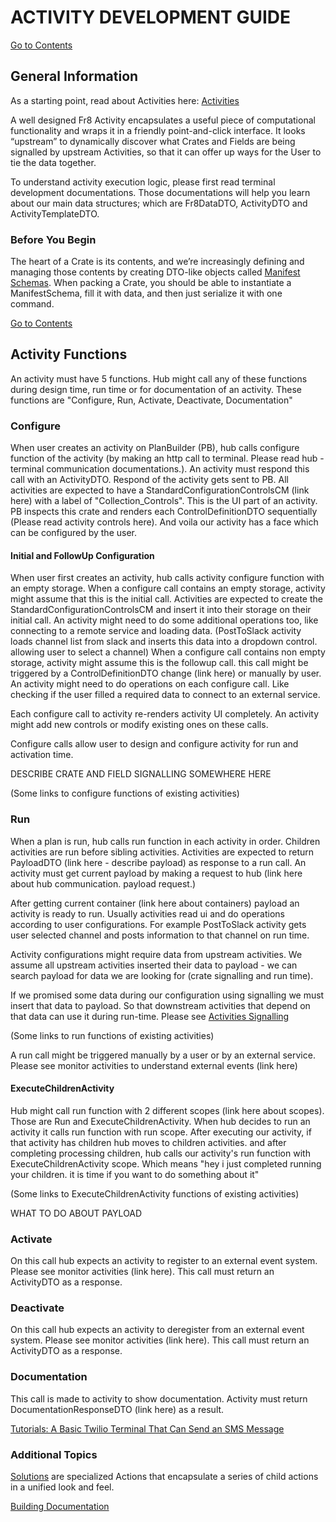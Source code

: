 # ACTIVITY DEVELOPMENT GUIDE
[Go to Contents](/Docs/Home.md)

## General Information

As a starting point, read about Activities here:
[Activities](/Docs/ForDevelopers/Objects/Activities.md)

A well designed Fr8 Activity encapsulates a useful piece of computational functionality and wraps it in a friendly point-and-click interface. It looks “upstream” to dynamically discover what Crates and Fields are being signalled by upstream Activities, so that it can offer up ways for the User to tie the data together.

To understand activity execution logic, please first read terminal development documentations. Those documentations will help you learn about our main data structures; which are Fr8DataDTO, ActivityDTO and ActivityTemplateDTO.


### Before You Begin

The heart of a Crate is its contents, and we’re increasingly defining and managing those contents by creating DTO-like objects called [Manifest Schemas](https://maginot.atlassian.net/wiki/display/SH/Defined+Crate+Manifests). When packing a Crate, you should be able to instantiate a ManifestSchema, fill it with data, and then just serialize it with one command.


[Go to Contents](https://github.com/Fr8org/Fr8Core/blob/master/Docs/Home.md)

## Activity Functions

An activity must have 5 functions. Hub might call any of these functions during design time, run time or for documentation of an activity.
These functions are "Configure, Run, Activate, Deactivate, Documentation"

### Configure

When user creates an activity on PlanBuilder (PB), hub calls configure function of the activity (by making an http call to terminal. Please read hub - terminal communication documentations.). An activity must respond this call with an ActivityDTO.
Respond of the activity gets sent to PB. All activities are expected to have a StandardConfigurationControlsCM (link here) with a label of "Collection_Controls". This is the UI part of an activity. PB inspects this crate and renders each ControlDefinitionDTO sequentially (Please read activity controls here). And voila our activity has a face which can be configured by the user.

#### Initial and FollowUp Configuration

When user first creates an activity, hub calls activity configure function with an empty storage. When a configure call contains an empty storage, activity might assume that this is the initial call. Activities are expected to create the StandardConfigurationControlsCM and insert it into their storage on their initial call. An activity might need to do some additional operations too, like connecting to a remote service and loading data. (PostToSlack activity loads channel list from slack and inserts this data into a dropdown control. allowing user to select a channel)
When a configure call contains non empty storage, activity might assume this is the followup call. this call might be triggered by a ControlDefinitionDTO change (link here) or manually by user. An activity might need to do operations on each configure call. Like checking if the user filled a required data to connect to an external service.

Each configure call to activity re-renders activity UI completely. An activity might add new controls or modify existing ones on these calls.

Configure calls allow user to design and configure activity for run and activation time.

DESCRIBE CRATE AND FIELD SIGNALLING SOMEWHERE HERE

 (Some links to configure functions of existing activities)

### Run

When a plan is run, hub calls run function in each activity in order. Children activities are run before sibling activities. Activities are expected to return PayloadDTO (link here - describe payload) as response to a run call. An activity must get current payload by making a request to hub (link here about hub communication. payload request.)

 After getting current container (link here about containers) payload an activity is ready to run. Usually activities read ui and do operations according to user configurations.  For example PostToSlack activity gets user selected channel and posts information to that channel on run time.

 Activity configurations might require data from upstream activities. We assume all upstream activities inserted their data to payload - we can search payload for data we are looking for (crate signalling and run time).

 If we promised some data during our configuration using signalling we must insert that data to payload. So that downstream activities that depend on that data can use it during run-time. Please see [Activities Signalling](https://github.com/Fr8org/Fr8Core/blob/master/Docs/ForDevelopers/Objects/Activities/Signalling.md)

 (Some links to run functions of existing activities)

A run call might be triggered manually by a user or by an external service. Please see monitor activities to understand external events (link here)

#### ExecuteChildrenActivity

Hub might call run function with 2 different scopes (link here about scopes). Those are Run and ExecuteChildrenActivity. When hub decides to run an activity it calls run function with run scope. After executing our activity, if that activity has children hub moves to children activities. and after completing processing children, hub calls our activity's run function with ExecuteChildrenActivity scope. Which means "hey i just completed running your children. it is time if you want to do something about it"

 (Some links to ExecuteChildrenActivity functions of existing activities)

WHAT TO DO ABOUT PAYLOAD

### Activate

On this call hub expects an activity to register to an external event system. Please see monitor activities (link here). This call must return an ActivityDTO as a response.

### Deactivate

On this call hub expects an activity to deregister from an external event system. Please see monitor activities (link here). This call must return an ActivityDTO as a response.

### Documentation

This call is made to activity to show documentation. Activity must return DocumentationResponseDTO (link here) as a result.


[Tutorials: A Basic Twilio Terminal That Can Send an SMS Message](https://github.com/Fr8org/Fr8Core/blob/master/Docs/ForDevelopers/Tutorials/TwilioTutorial.md)



### Additional Topics

[Solutions](https://github.com/Fr8org/Fr8Core/blob/master/Docs/ForDevelopers/OperatingConcepts/Solutions) are specialized Actions that encapsulate a series of child actions in a unified look and feel.

[Building Documentation](https://github.com/Fr8org/Fr8Core/blob/master/Docs/ForDevelopers/ActivityDevelopmentBuildingDocumentation.md)
